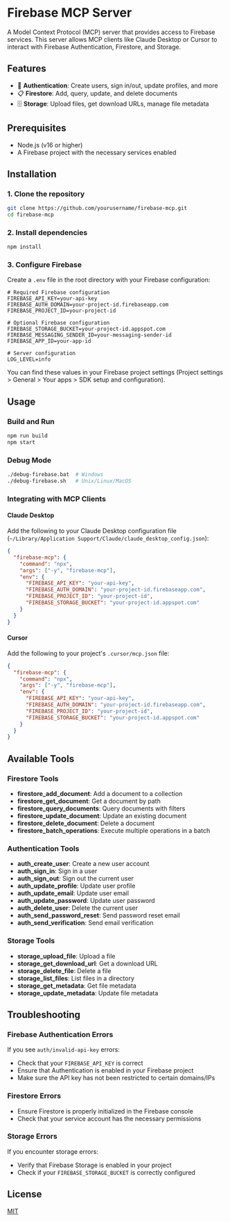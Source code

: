 # Firebase MCP Server

A Model Context Protocol (MCP) server that provides access to Firebase services. This server allows MCP clients like Claude Desktop or Cursor to interact with Firebase Authentication, Firestore, and Storage.

## Features

- 🔐 **Authentication**: Create users, sign in/out, update profiles, and more
- 📋 **Firestore**: Add, query, update, and delete documents
- 🗄️ **Storage**: Upload files, get download URLs, manage file metadata

## Prerequisites

- Node.js (v16 or higher)
- A Firebase project with the necessary services enabled

## Installation

### 1. Clone the repository

```bash
git clone https://github.com/yourusername/firebase-mcp.git
cd firebase-mcp
```

### 2. Install dependencies

```bash
npm install
```

### 3. Configure Firebase

Create a `.env` file in the root directory with your Firebase configuration:

```
# Required Firebase configuration
FIREBASE_API_KEY=your-api-key
FIREBASE_AUTH_DOMAIN=your-project-id.firebaseapp.com
FIREBASE_PROJECT_ID=your-project-id

# Optional Firebase configuration
FIREBASE_STORAGE_BUCKET=your-project-id.appspot.com
FIREBASE_MESSAGING_SENDER_ID=your-messaging-sender-id
FIREBASE_APP_ID=your-app-id

# Server configuration
LOG_LEVEL=info
```

You can find these values in your Firebase project settings (Project settings > General > Your apps > SDK setup and configuration).

## Usage

### Build and Run

```bash
npm run build
npm start
```

### Debug Mode

```bash
./debug-firebase.bat  # Windows
./debug-firebase.sh   # Unix/Linux/MacOS
```

### Integrating with MCP Clients

#### Claude Desktop

Add the following to your Claude Desktop configuration file (`~/Library/Application Support/Claude/claude_desktop_config.json`):

```json
{
  "firebase-mcp": {
    "command": "npx",
    "args": ["-y", "firebase-mcp"],
    "env": {
      "FIREBASE_API_KEY": "your-api-key",
      "FIREBASE_AUTH_DOMAIN": "your-project-id.firebaseapp.com",
      "FIREBASE_PROJECT_ID": "your-project-id",
      "FIREBASE_STORAGE_BUCKET": "your-project-id.appspot.com"
    }
  }
}
```

#### Cursor

Add the following to your project's `.cursor/mcp.json` file:

```json
{
  "firebase-mcp": {
    "command": "npx",
    "args": ["-y", "firebase-mcp"],
    "env": {
      "FIREBASE_API_KEY": "your-api-key",
      "FIREBASE_AUTH_DOMAIN": "your-project-id.firebaseapp.com",
      "FIREBASE_PROJECT_ID": "your-project-id",
      "FIREBASE_STORAGE_BUCKET": "your-project-id.appspot.com"
    }
  }
}
```

## Available Tools

### Firestore Tools

- **firestore_add_document**: Add a document to a collection
- **firestore_get_document**: Get a document by path
- **firestore_query_documents**: Query documents with filters
- **firestore_update_document**: Update an existing document
- **firestore_delete_document**: Delete a document
- **firestore_batch_operations**: Execute multiple operations in a batch

### Authentication Tools

- **auth_create_user**: Create a new user account
- **auth_sign_in**: Sign in a user
- **auth_sign_out**: Sign out the current user
- **auth_update_profile**: Update user profile
- **auth_update_email**: Update user email
- **auth_update_password**: Update user password
- **auth_delete_user**: Delete the current user
- **auth_send_password_reset**: Send password reset email
- **auth_send_verification**: Send email verification

### Storage Tools

- **storage_upload_file**: Upload a file
- **storage_get_download_url**: Get a download URL
- **storage_delete_file**: Delete a file
- **storage_list_files**: List files in a directory
- **storage_get_metadata**: Get file metadata
- **storage_update_metadata**: Update file metadata

## Troubleshooting

### Firebase Authentication Errors

If you see `auth/invalid-api-key` errors:
- Check that your `FIREBASE_API_KEY` is correct
- Ensure that Authentication is enabled in your Firebase project
- Make sure the API key has not been restricted to certain domains/IPs

### Firestore Errors

- Ensure Firestore is properly initialized in the Firebase console
- Check that your service account has the necessary permissions

### Storage Errors

If you encounter storage errors:
- Verify that Firebase Storage is enabled in your project
- Check if your `FIREBASE_STORAGE_BUCKET` is correctly configured

## License

[MIT](LICENSE)
